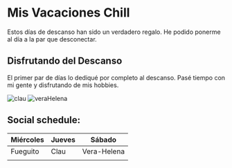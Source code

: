 # Mis Vacaciones Chill

Estos días de descanso han sido un verdadero regalo. He podido ponerme al día a la par que desconectar.

## Disfrutando del Descanso

El primer par de días lo dediqué por completo al descanso. Pasé tiempo con mi gente y disfrutando de mis hobbies.

![clau](img/clau.jpg)
![veraHelena](img/veraHelena.jpg)

## Social schedule:
| Miércoles    | Jueves        | Sábado       |
| ------------ | ------------- | ------------ |
| Fueguito     | Clau          | Vera-Helena  |
|              |               |              |